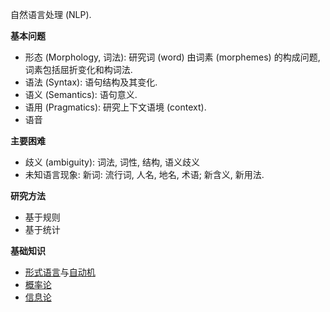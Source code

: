 自然语言处理 (NLP).

**基本问题**
- 形态 (Morphology, 词法): 研究词 (word) 由词素 (morphemes) 的构成问题, 词素包括屈折变化和构词法.
- 语法 (Syntax): 语句结构及其变化.
- 语义 (Semantics): 语句意义.
- 语用 (Pragmatics): 研究上下文语境 (context).
- 语音

**主要困难**
- 歧义 (ambiguity): 词法, 词性, 结构, 语义歧义
- 未知语言现象: 新词: 流行词, 人名, 地名, 术语; 新含义, 新用法.

**研究方法**
- 基于规则
- 基于统计


**基础知识**
- [形式语言](https://github.com/Jay-Waves/Math/blob/main/%E7%A6%BB%E6%95%A3%E6%95%B0%E5%AD%A6/%E8%AE%A1%E7%AE%97%E7%90%86%E8%AE%BA/%E5%BD%A2%E5%BC%8F%E8%AF%AD%E8%A8%80.md)与[自动机](obsidian://open?vault=Math&file=%E7%A6%BB%E6%95%A3%E6%95%B0%E5%AD%A6%2F%E8%AE%A1%E7%AE%97%E7%90%86%E8%AE%BA%2F%E8%87%AA%E5%8A%A8%E6%9C%BA)
- [概率论](obsidian://open?vault=Math&file=%E5%88%86%E6%9E%90%2F%E6%A6%82%E7%8E%87%E4%B8%8E%E7%BB%9F%E8%AE%A1%2F%E8%B4%9D%E5%8F%B6%E6%96%AF%E5%85%AC%E5%BC%8F)
- [信息论](obsidian://open?vault=Math&file=%E7%A6%BB%E6%95%A3%E6%95%B0%E5%AD%A6%2F%E4%BF%A1%E6%81%AF%E8%AE%BA%2F%E4%BF%A1%E6%81%AF%E8%AE%BA)